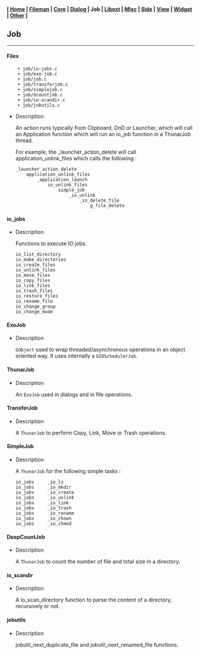 <link href="../style.css" rel="stylesheet"></link>

**[ [Home](../index.html) | [Fileman](00-fileman.html) | [Core](01-core.html) | [Dialog](02-dialog.html) | Job | [Libext](04-libext.html) | [Misc](05-misc.html) | [Side](06-side.html) | [View](07-view.html) | [Widget](08-widget.html) | [Other](99-other.html) ]**

## Job

---

#### Files

```
    + job/io-jobs.c
    + job/exo-job.c
    + job/job.c
    + job/transferjob.c
    + job/simplejob.c
    + job/dcountjob.c
    + job/io-scandir.c
    + job/jobutils.c
```

* Description

    An action runs typically from Clipboard, DnD or Launcher, which will call
    an Application function which will run an io_job function in a ThunarJob
    thread.
    
    For example, the _launcher_action_delete will call
    application_unlink_files which calls the following :
    
    ```
    _launcher_action_delete
        application_unlink_files
            _application_launch
                io_unlink_files
                    simple_job
                        _io_unlink
                            _io_delete_file
                                g_file_delete
    ```


#### io_jobs

* Description

    Functions to execute IO jobs.

    ```
    io_list_directory
    io_make_directories
    io_create_files
    io_unlink_files
    io_move_files
    io_copy_files
    io_link_files
    io_trash_files
    io_restore_files
    io_rename_file
    io_change_group
    io_change_mode
    ```


#### ExoJob

* Description

    `GObject` used to wrap threaded/asynchronous operations in an object
    oriented way. It uses internally a `GIOSchedulerJob`.


#### ThunarJob

* Description

    An `ExoJob` used in dialogs and in file operations.


#### TransferJob

* Description

    A `ThunarJob` to perform Copy, Link, Move or Trash operations.


#### SimpleJob

* Description

    A `ThunarJob` for the following simple tasks :

    ```
    io_jobs     _io_ls
    io_jobs     _io_mkdir
    io_jobs     _io_create
    io_jobs     _io_unlink
    io_jobs     _io_link
    io_jobs     _io_trash
    io_jobs     _io_rename
    io_jobs     _io_chown
    io_jobs     _io_chmod
    ```


#### DeepCountJob

* Description

    A `ThunarJob` to count the number of file and total size in
    a directory.


#### io_scandir

* Description

    A io_scan_directory function to parse the content of a directory,
     recursively or not.


#### jobutils

* Description

    jobutil_next_duplicate_file and jobutil_next_renamed_file functions.


<br>


